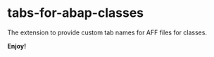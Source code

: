 # tabs-for-abap-classes

The extension to provide custom tab names for AFF files for classes.

**Enjoy!**
